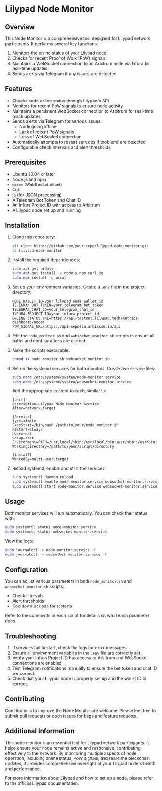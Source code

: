 # Lilypad Node Monitor

## Overview

This Node Monitor is a comprehensive tool designed for Lilypad network participants. It performs several key functions:

1. Monitors the online status of your Lilypad node
2. Checks for recent Proof of Work (PoW) signals
3. Maintains a WebSocket connection to an Arbitrum node via Infura for real-time updates
4. Sends alerts via Telegram if any issues are detected

## Features

- Checks node online status through Lilypad's API
- Monitors for recent PoW signals to ensure node activity
- Maintains a persistent WebSocket connection to Arbitrum for real-time block updates
- Sends alerts via Telegram for various issues:
  - Node going offline
  - Lack of recent PoW signals
  - Loss of WebSocket connection
- Automatically attempts to restart services if problems are detected
- Configurable check intervals and alert thresholds

## Prerequisites

- Ubuntu 20.04 or later
- Node.js and npm
- `wscat` (WebSocket client)
- Curl
- jq (for JSON processing)
- A Telegram Bot Token and Chat ID
- An Infura Project ID with access to Arbitrum
- A Lilypad node set up and running

## Installation

1. Clone this repository:
   ```bash
   git clone https://github.com/your-repo/lilypad-node-monitor.git
   cd lilypad-node-monitor
   ```

2. Install the required dependencies:
   ```bash
   sudo apt-get update
   sudo apt-get install -y nodejs npm curl jq
   sudo npm install -g wscat
   ```

3. Set up your environment variables. Create a `.env` file in the project directory:
   ```
   NODE_WALLET_ID=your_lilypad_node_wallet_id
   TELEGRAM_BOT_TOKEN=your_telegram_bot_token
   TELEGRAM_CHAT_ID=your_telegram_chat_id
   INFURA_PROJECT_ID=your_infura_project_id
   ONLINE_STATUS_URL=https://api-testnet.lilypad.tech/metrics-dashboard/nodes
   POW_SIGNAL_URL=https://api-sepolia.arbiscan.io/api
   ```

4. Edit the `node_monitor.sh` and `websocket_monitor.sh` scripts to ensure all paths and configurations are correct.

5. Make the scripts executable:
   ```bash
   chmod +x node_monitor.sh websocket_monitor.sh
   ```

6. Set up the systemd services for both monitors. Create two service files:
   ```bash
   sudo nano /etc/systemd/system/node-monitor.service
   sudo nano /etc/systemd/system/websocket-monitor.service
   ```
   Add the appropriate content to each, similar to:
   ```
   [Unit]
   Description=Lilypad Node Monitor Service
   After=network.target

   [Service]
   Type=simple
   ExecStart=/bin/bash /path/to/your/node_monitor.sh
   Restart=always
   User=root
   Group=root
   Environment=PATH=/usr/local/sbin:/usr/local/bin:/usr/sbin:/usr/bin:/sbin:/bin
   WorkingDirectory=/path/to/your/script/directory

   [Install]
   WantedBy=multi-user.target
   ```

7. Reload systemd, enable and start the services:
   ```bash
   sudo systemctl daemon-reload
   sudo systemctl enable node-monitor.service websocket-monitor.service
   sudo systemctl start node-monitor.service websocket-monitor.service
   ```

## Usage

Both monitor services will run automatically. You can check their status with:

```bash
sudo systemctl status node-monitor.service
sudo systemctl status websocket-monitor.service
```

View the logs:

```bash
sudo journalctl -u node-monitor.service -f
sudo journalctl -u websocket-monitor.service -f
```

## Configuration

You can adjust various parameters in both `node_monitor.sh` and `websocket_monitor.sh` scripts:

- Check intervals
- Alert thresholds
- Cooldown periods for restarts

Refer to the comments in each script for details on what each parameter does.

## Troubleshooting

1. If services fail to start, check the logs for error messages.
2. Ensure all environment variables in the `.env` file are correctly set.
3. Verify your Infura Project ID has access to Arbitrum and WebSocket connections are enabled.
4. Test Telegram notifications manually to ensure the bot token and chat ID are correct.
5. Check that your Lilypad node is properly set up and the wallet ID is correct.

## Contributing

Contributions to improve the Node Monitor are welcome. Please feel free to submit pull requests or open issues for bugs and feature requests.

## Additional Information

This node monitor is an essential tool for Lilypad network participants. It helps ensure your node remains active and responsive, contributing effectively to the network. By monitoring multiple aspects of node operation, including online status, PoW signals, and real-time blockchain updates, it provides comprehensive oversight of your Lilypad node's health and performance.

For more information about Lilypad and how to set up a node, please refer to the official Lilypad documentation.
